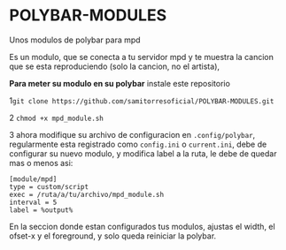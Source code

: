 # POLYBAR-MODULES
Unos modulos de polybar para mpd

Es un modulo, que se conecta a tu servidor mpd y te muestra la cancion que se esta reproduciendo (solo la cancion, no el artista), 

**Para meter su modulo en su polybar**
instale este repositorio

1`git clone https://github.com/samitorresoficial/POLYBAR-MODULES.git`

2 `chmod +x mpd_module.sh`

3 ahora modifique su archivo de configuracion en `.config/polybar`, regularmente esta registrado como `config.ini` o `current.ini`, debe de configurar su nuevo modulo, y modifica label a la ruta, le debe de quedar mas o menos asi:

```
[module/mpd]
type = custom/script
exec = /ruta/a/tu/archivo/mpd_module.sh
interval = 5
label = %output%
```
En la seccion donde estan configurados tus modulos, ajustas el width, el ofset-x y el foreground, y solo queda reiniciar la polybar.
